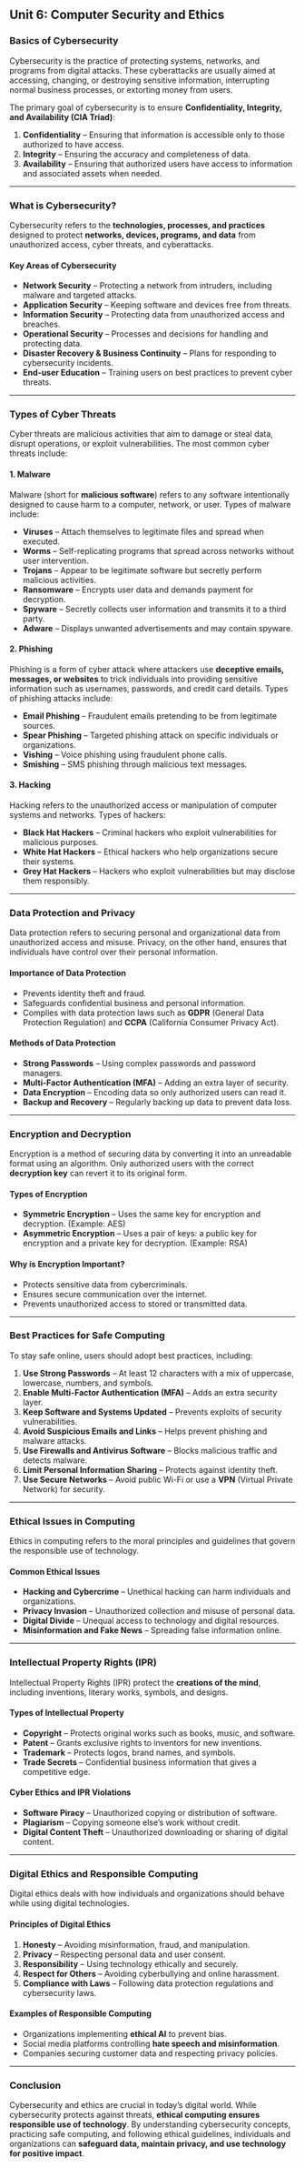 ## **Unit 6: Computer Security and Ethics**

### **Basics of Cybersecurity**
Cybersecurity is the practice of protecting systems, networks, and programs from digital attacks. These cyberattacks are usually aimed at accessing, changing, or destroying sensitive information, interrupting normal business processes, or extorting money from users.

The primary goal of cybersecurity is to ensure **Confidentiality, Integrity, and Availability (CIA Triad)**:
1. **Confidentiality** – Ensuring that information is accessible only to those authorized to have access.
2. **Integrity** – Ensuring the accuracy and completeness of data.
3. **Availability** – Ensuring that authorized users have access to information and associated assets when needed.

---

### **What is Cybersecurity?**
Cybersecurity refers to the **technologies, processes, and practices** designed to protect **networks, devices, programs, and data** from unauthorized access, cyber threats, and cyberattacks. 

#### **Key Areas of Cybersecurity**
- **Network Security** – Protecting a network from intruders, including malware and targeted attacks.
- **Application Security** – Keeping software and devices free from threats.
- **Information Security** – Protecting data from unauthorized access and breaches.
- **Operational Security** – Processes and decisions for handling and protecting data.
- **Disaster Recovery & Business Continuity** – Plans for responding to cybersecurity incidents.
- **End-user Education** – Training users on best practices to prevent cyber threats.

---

### **Types of Cyber Threats**
Cyber threats are malicious activities that aim to damage or steal data, disrupt operations, or exploit vulnerabilities. The most common cyber threats include:

#### **1. Malware**
Malware (short for **malicious software**) refers to any software intentionally designed to cause harm to a computer, network, or user. Types of malware include:
- **Viruses** – Attach themselves to legitimate files and spread when executed.
- **Worms** – Self-replicating programs that spread across networks without user intervention.
- **Trojans** – Appear to be legitimate software but secretly perform malicious activities.
- **Ransomware** – Encrypts user data and demands payment for decryption.
- **Spyware** – Secretly collects user information and transmits it to a third party.
- **Adware** – Displays unwanted advertisements and may contain spyware.

#### **2. Phishing**
Phishing is a form of cyber attack where attackers use **deceptive emails, messages, or websites** to trick individuals into providing sensitive information such as usernames, passwords, and credit card details. Types of phishing attacks include:
- **Email Phishing** – Fraudulent emails pretending to be from legitimate sources.
- **Spear Phishing** – Targeted phishing attack on specific individuals or organizations.
- **Vishing** – Voice phishing using fraudulent phone calls.
- **Smishing** – SMS phishing through malicious text messages.

#### **3. Hacking**
Hacking refers to the unauthorized access or manipulation of computer systems and networks. Types of hackers:
- **Black Hat Hackers** – Criminal hackers who exploit vulnerabilities for malicious purposes.
- **White Hat Hackers** – Ethical hackers who help organizations secure their systems.
- **Grey Hat Hackers** – Hackers who exploit vulnerabilities but may disclose them responsibly.

---

### **Data Protection and Privacy**
Data protection refers to securing personal and organizational data from unauthorized access and misuse. Privacy, on the other hand, ensures that individuals have control over their personal information.

#### **Importance of Data Protection**
- Prevents identity theft and fraud.
- Safeguards confidential business and personal information.
- Complies with data protection laws such as **GDPR** (General Data Protection Regulation) and **CCPA** (California Consumer Privacy Act).

#### **Methods of Data Protection**
- **Strong Passwords** – Using complex passwords and password managers.
- **Multi-Factor Authentication (MFA)** – Adding an extra layer of security.
- **Data Encryption** – Encoding data so only authorized users can read it.
- **Backup and Recovery** – Regularly backing up data to prevent data loss.

---

### **Encryption and Decryption**
Encryption is a method of securing data by converting it into an unreadable format using an algorithm. Only authorized users with the correct **decryption key** can revert it to its original form.

#### **Types of Encryption**
- **Symmetric Encryption** – Uses the same key for encryption and decryption. (Example: AES)
- **Asymmetric Encryption** – Uses a pair of keys: a public key for encryption and a private key for decryption. (Example: RSA)

#### **Why is Encryption Important?**
- Protects sensitive data from cybercriminals.
- Ensures secure communication over the internet.
- Prevents unauthorized access to stored or transmitted data.

---

### **Best Practices for Safe Computing**
To stay safe online, users should adopt best practices, including:

1. **Use Strong Passwords** – At least 12 characters with a mix of uppercase, lowercase, numbers, and symbols.
2. **Enable Multi-Factor Authentication (MFA)** – Adds an extra security layer.
3. **Keep Software and Systems Updated** – Prevents exploits of security vulnerabilities.
4. **Avoid Suspicious Emails and Links** – Helps prevent phishing and malware attacks.
5. **Use Firewalls and Antivirus Software** – Blocks malicious traffic and detects malware.
6. **Limit Personal Information Sharing** – Protects against identity theft.
7. **Use Secure Networks** – Avoid public Wi-Fi or use a **VPN** (Virtual Private Network) for security.

---

### **Ethical Issues in Computing**
Ethics in computing refers to the moral principles and guidelines that govern the responsible use of technology.

#### **Common Ethical Issues**
- **Hacking and Cybercrime** – Unethical hacking can harm individuals and organizations.
- **Privacy Invasion** – Unauthorized collection and misuse of personal data.
- **Digital Divide** – Unequal access to technology and digital resources.
- **Misinformation and Fake News** – Spreading false information online.

---

### **Intellectual Property Rights (IPR)**
Intellectual Property Rights (IPR) protect the **creations of the mind**, including inventions, literary works, symbols, and designs.

#### **Types of Intellectual Property**
- **Copyright** – Protects original works such as books, music, and software.
- **Patent** – Grants exclusive rights to inventors for new inventions.
- **Trademark** – Protects logos, brand names, and symbols.
- **Trade Secrets** – Confidential business information that gives a competitive edge.

#### **Cyber Ethics and IPR Violations**
- **Software Piracy** – Unauthorized copying or distribution of software.
- **Plagiarism** – Copying someone else’s work without credit.
- **Digital Content Theft** – Unauthorized downloading or sharing of digital content.

---

### **Digital Ethics and Responsible Computing**
Digital ethics deals with how individuals and organizations should behave while using digital technologies.

#### **Principles of Digital Ethics**
1. **Honesty** – Avoiding misinformation, fraud, and manipulation.
2. **Privacy** – Respecting personal data and user consent.
3. **Responsibility** – Using technology ethically and securely.
4. **Respect for Others** – Avoiding cyberbullying and online harassment.
5. **Compliance with Laws** – Following data protection regulations and cybersecurity laws.

#### **Examples of Responsible Computing**
- Organizations implementing **ethical AI** to prevent bias.
- Social media platforms controlling **hate speech and misinformation**.
- Companies securing customer data and respecting privacy policies.

---

### **Conclusion**
Cybersecurity and ethics are crucial in today’s digital world. While cybersecurity protects against threats, **ethical computing ensures responsible use of technology**. By understanding cybersecurity concepts, practicing safe computing, and following ethical guidelines, individuals and organizations can **safeguard data, maintain privacy, and use technology for positive impact**.
